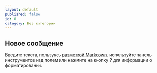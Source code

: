 ```yaml
---
layout: default
published: false
id: 0
category: Без категории
---
```


## Новое сообщение

Введите текста, пользуясь [разметкой Markdown](http://daringfireball.net/projects/markdown/). используйте панель инструментов над полем или нажмите на кнопку **?** для информации о форматировании.


